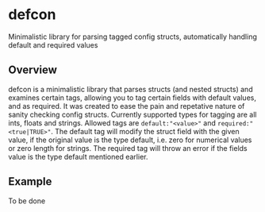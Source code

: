 # defcon
Minimalistic library for parsing tagged config structs, automatically handling default and required values

## Overview
defcon is a minimalistic library that parses structs (and nested structs) and examines certain tags, allowing you to tag certain fields with default values, and as required. It was created to ease the pain and repetative nature of sanity checking config structs.
Currently supported types for tagging are all ints, floats and strings.
Allowed tags are `default:"<value>"` and `required:"<true|TRUE>"`. The default tag will modify the struct field with the given value, if the original value is the type default, i.e. zero for numerical values or zero length for strings. The required tag will throw an error if the fields value is the type default mentioned earlier.

## Example

To be done